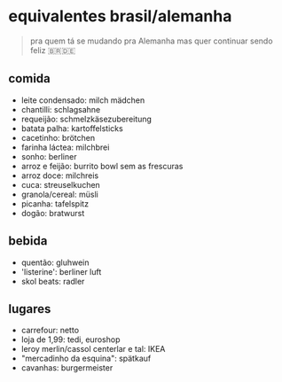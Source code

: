 # equivalentes brasil/alemanha
> pra quem tá se mudando pra Alemanha mas quer continuar sendo feliz 🇧🇷🇩🇪

## comida
- leite condensado: milch mädchen
- chantilli: schlagsahne
- requeijão: schmelzkäsezubereitung
- batata palha: kartoffelsticks
- cacetinho: brötchen
- farinha láctea: milchbrei
- sonho: berliner
- arroz e feijão: burrito bowl sem as frescuras
- arroz doce: milchreis
- cuca: streuselkuchen
- granola/cereal: müsli
- picanha: tafelspitz 
- dogão: bratwurst

## bebida

* quentão: gluhwein
* 'listerine': berliner luft
* skol beats: radler

## lugares

* carrefour: netto
* loja de 1,99: tedi, euroshop
* leroy merlin/cassol centerlar e tal: IKEA
* "mercadinho da esquina": spätkauf
* cavanhas: burgermeister
